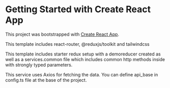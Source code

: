 # Getting Started with Create React App

This project was bootstrapped with [Create React App](https://github.com/facebook/create-react-app).

This template includes react-router, @reduxjs/toolkit and tailwindcss

This template includes starter redux setup with a demoreducer created as well as a services.common file 
which includes common http methods inside with strongly typed parameters. 

This service uses Axios for fetching the data. You can define api_base in config.ts file at the base of
the project.